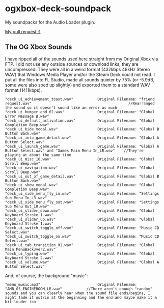 # ogxbox-deck-soundpack
My soundpacks for the Audio Loader plugin.

[My pull request :)](https://github.com/EMERALD0874/AudioLoader-PackDB/pull/49)

## The OG Xbox Sounds
I have ripped all of the sounds used here straight from my Original Xbox via FTP. I did not use any outside sources or download links, they are uncompressed. 
They were all in a weird format (432kbps 48kHz Stereo WAV) that Windows Media Player and/or the Steam Deck could not read.
I put all the files into FL Studio, made all sounds quieter by 75% (or -5.9dB, some were also sped up slightly) and exported them to a standard WAV format (1411kbps).

```
"deck_ui_achievement_toast.wav"           Original Filename: "friend request.wav"                                            //Rearranged the sound so it doesn't sound like an error as much
"deck_ui_bumper_end_02.wav"               Original Filename: "Global Error Message B.wav"
"deck_ui_default_activation.wav"          Original Filename: "Global Completion Beep.wav"
"deck_ui_hide_modal.wav"                  Original Filename: "Global B Button Back.wav"
"deck_ui_into_game_detail.wav"            Original Filename: "Global A Button Select.wav"
"deck_ui_launch_game.wav"                 Original Filename: "Global A Button Select.wav" and "Games Main Menu In_LR.wav"    //They're playing at about the same time
"deck_ui_misc_10.wav"                     Original Filename: "Global Scroll Beep.wav"
"deck_ui_navigation.wav"                  Original Filename: "Global Scroll Beep.wav"
"deck_ui_out_of_game_detail.wav"          Original Filename: "Global B Button Back.wav"
"deck_ui_show_modal.wav"                  Original Filename: "Global Completion Beep.wav"
"deck_ui_side_menu_fly_in.wav"            Original Filename: "Settings Sub Menu In_LR.wav"
"deck_ui_side_menu_fly_out.wav"           Original Filename: "Settings Sub Menu Out_LR.wav"
"deck_ui_slider_down.wav"                 Original Filename: "Global Keyboard Stroke 1.wav"
"deck_ui_slider_up.wav"                   Original Filename: "Global Keyboard Stroke 1.wav"
"deck_ui_switch_toggle_off.wav"           Original Filename: "Music CD Select.wav"
"deck_ui_switch_toggle_on.wav"            Original Filename: "Music CD Select.wav"
"deck_ui_tab_transition_01.wav"           Original Filename: "Global Main MenuBack3ver2.wav"
"deck_ui_typing.wav"                      Original Filename: "Global Keyboard Stroke 2.wav"
"deck_ui_volume.wav"                      Original Filename: "Global A Button Select.wav"
```
And, of course, the background "music":
```
"menu_music.mp3"                          Original Filename: "AMB_05_ENGINEROOM_LR.wav"           //There aren't enough "random" sounds and you can clearly hear when the sound file ends/begins, I might fade it out/in at the beginning and the end and maybe make it a bit louder too
```

